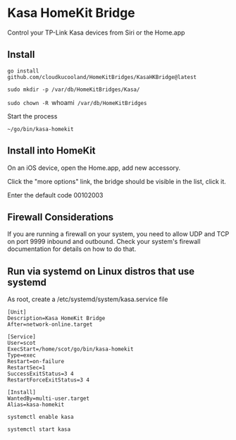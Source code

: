 Kasa HomeKit Bridge
=========================

Control your TP-Link Kasa devices from Siri or the Home.app

Install
-------

`go install github.com/cloudkucooland/HomeKitBridges/KasaHKBridge@latest`

`sudo mkdir -p /var/db/HomeKitBridges/Kasa/`

`sudo chown -R `whoami` /var/db/HomeKitBridges`

Start the process

`~/go/bin/kasa-homekit`

Install into HomeKit
--------------------

On an iOS device, open the Home.app, add new accessory.

Click the "more options" link, the bridge should be visible in the list, click it.

Enter the default code 00102003

Firewall Considerations
-----------------------

If you are running a firewall on your system, you need to allow UDP and TCP on port 9999 inbound and outbound. Check your system's firewall documentation for details on how to do that.

Run via systemd on Linux distros that use systemd
-------------------------------------------------

As root, create a /etc/systemd/system/kasa.service file

```
[Unit]
Description=Kasa HomeKit Bridge
After=network-online.target

[Service]
User=scot
ExecStart=/home/scot/go/bin/kasa-homekit
Type=exec
Restart=on-failure
RestartSec=1
SuccessExitStatus=3 4
RestartForceExitStatus=3 4

[Install]
WantedBy=multi-user.target
Alias=kasa-homekit
```

`systemctl enable kasa`

`systemctl start kasa`
